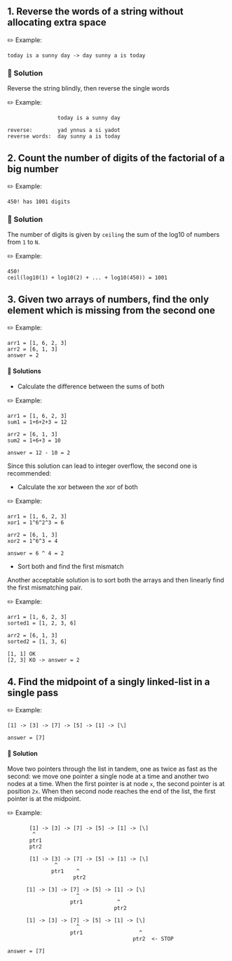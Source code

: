## 1. Reverse the words of a string without allocating extra space

✏️ Example:

```
today is a sunny day -> day sunny a is today
```

### 📝 Solution

Reverse the string blindly, then reverse the single words

✏️ Example:

```
                today is a sunny day

reverse:        yad ynnus a si yadot
reverse words:  day sunny a is today
```

## 2. Count the number of digits of the factorial of a big number

✏️ Example:

```
450! has 1001 digits
```

### 📝 Solution

The number of digits is given by `ceiling` the sum of the log10 of numbers from `1` to `N`.

✏️ Example:

```
450!
ceil(log10(1) + log10(2) + ... + log10(450)) = 1001
```

## 3. Given two arrays of numbers, find the only element which is missing from the second one

✏️ Example:

```
arr1 = [1, 6, 2, 3]
arr2 = [6, 1, 3]
answer = 2
```

#### 📝 Solutions

- Calculate the difference between the sums of both

✏️ Example:

```
arr1 = [1, 6, 2, 3]
sum1 = 1+6+2+3 = 12

arr2 = [6, 1, 3]
sum2 = 1+6+3 = 10

answer = 12 - 10 = 2
```

Since this solution can lead to integer overflow, the second one is recommended:

- Calculate the xor between the xor of both

✏️ Example:

```
arr1 = [1, 6, 2, 3]
xor1 = 1^6^2^3 = 6

arr2 = [6, 1, 3]
xor2 = 1^6^3 = 4

answer = 6 ^ 4 = 2
```

- Sort both and find the first mismatch

Another acceptable solution is to sort both the arrays and then linearly find the first mismatching pair.

✏️ Example:

```
arr1 = [1, 6, 2, 3]
sorted1 = [1, 2, 3, 6]

arr2 = [6, 1, 3]
sorted2 = [1, 3, 6]

[1, 1] OK
[2, 3] KO -> answer = 2
```

## 4. Find the midpoint of a singly linked-list in a single pass

✏️ Example:

```
[1] -> [3] -> [7] -> [5] -> [1] -> [\]

answer = [7]
```

#### 📝 Solution

Move two pointers through the list in tandem, one as twice as fast as the second: we move one pointer a single node at a time and another two nodes at a time. When the first pointer is at node `x`, the second pointer is at position `2x`. When then second node reaches the end of the list, the first pointer is at the midpoint.

✏️ Example:

```
       [1] -> [3] -> [7] -> [5] -> [1] -> [\]
        ^
       ptr1
       ptr2
       
       [1] -> [3] -> [7] -> [5] -> [1] -> [\]
               ^
              ptr1    ^
                     ptr2
      
      [1] -> [3] -> [7] -> [5] -> [1] -> [\]
                      ^
                    ptr1           ^
                                  ptr2
      
      [1] -> [3] -> [7] -> [5] -> [1] -> [\]
                      ^
                    ptr1                  ^
                                        ptr2  <- STOP
                                        
answer = [7]
```
